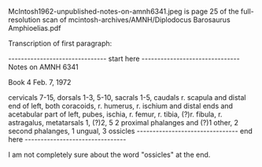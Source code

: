 McIntosh1962-unpublished-notes-on-amnh6341.jpeg
is page 25 of the full-resolution scan of
mcintosh-archives/AMNH/Diplodocus Barosaurus Amphioelias.pdf

Transcription of first paragraph:

------------------------------- start here -------------------------------
Notes on AMNH 6341

Book 4
Feb. 7, 1972

cervicals 7-15, dorsals 1-3, 5-10, sacrals 1-5, caudals
r. scapula and distal end of left, both coracoids,
r. humerus, r. ischium and distal ends and acetabular
part of left, pubes, ischia, r. femur, r. tibia,
(?)r. fibula, r. astragalus, metatarsals 1, (?)2, 5
2 proximal phalanges and (?)1 other, 2 second phalanges,
1 ungual, 3 ossicles
-------------------------------- end here --------------------------------

I am not completely sure about the word "ossicles" at the end.

